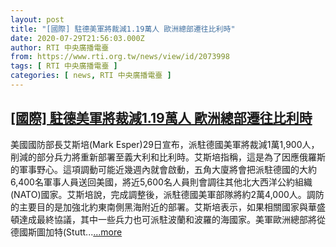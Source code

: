 ```yaml
---
layout: post
title: "[國際] 駐德美軍將裁減1.19萬人 歐洲總部遷往比利時"
date: 2020-07-29T21:56:03.000Z
author: RTI 中央廣播電臺
from: https://www.rti.org.tw/news/view/id/2073998
tags: [ RTI 中央廣播電臺 ]
categories: [ news, RTI 中央廣播電臺 ]
---
```

<!--1596059763000-->
[[國際] 駐德美軍將裁減1.19萬人 歐洲總部遷往比利時](https://www.rti.org.tw/news/view/id/2073998)
------

<div>
美國國防部長艾斯培(Mark Esper)29日宣布，派駐德國美軍將裁減1萬1,900人，削減的部分兵力將重新部署至義大利和比利時。艾斯培指稱，這是為了因應俄羅斯的軍事野心。這項調動可能近幾週內就會啟動，五角大廈將會把派駐德國的大約6,400名軍事人員送回美國，將近5,600名人員則會調往其他北大西洋公約組織(NATO)國家。艾斯培說，完成調整後，派駐德國美軍部隊將約2萬4,000人。調防的主要目的是加強北約東南側黑海附近的部署。艾斯培表示，如果相關國家與華盛頓達成最終協議，其中一些兵力也可派駐波蘭和波羅的海國家。美軍歐洲總部將從德國斯圖加特(Stutt...<a target="_blank" href="https://www.rti.org.tw/news/view/id/2073998">...more</a>
</div>
